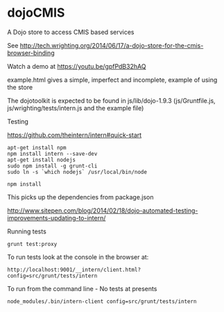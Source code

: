 dojoCMIS
========

A Dojo store to access CMIS based services

See http://tech.wrighting.org/2014/06/17/a-dojo-store-for-the-cmis-browser-binding

Watch a demo at https://youtu.be/gpfPdB32hAQ

example.html gives a simple, imperfect and incomplete, example of using the store

The dojotoolkit is expected to be found in js/lib/dojo-1.9.3 (js/Gruntfile.js, js/wrighting/tests/intern.js and the example file)

Testing

https://github.com/theintern/intern#quick-start
```
apt-get install npm
npm install intern --save-dev
apt-get install nodejs
sudo npm install -g grunt-cli
sudo ln -s `which nodejs` /usr/local/bin/node

npm install
```
This picks up the dependencies from package.json

http://www.sitepen.com/blog/2014/02/18/dojo-automated-testing-improvements-updating-to-intern/

Running tests
```
grunt test:proxy
```
To run tests look at the console in the browser at:
```
http://localhost:9001/__intern/client.html?config=src/grunt/tests/intern
```

To run from the command line - No tests at presents
```
node_modules/.bin/intern-client config=src/grunt/tests/intern
```
